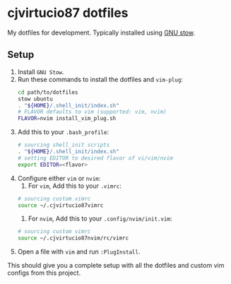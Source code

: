 # cjvirtucio87 dotfiles

My dotfiles for development. Typically installed using [GNU stow](https://www.gnu.org/software/stow/).

## Setup

1. Install `GNU Stow`.
1. Run these commands to install the dotfiles and `vim-plug`:
    ```bash
    cd path/to/dotfiles
    stow ubuntu
    . "${HOME}/.shell_init/index.sh"
    # FLAVOR defaults to vim (supported: vim, nvim)
    FLAVOR=nvim install_vim_plug.sh
    ```
1. Add this to your `.bash_profile`:
    ```bash
    # sourcing shell_init scripts
    . "${HOME}/.shell_init/index.sh"
    # setting EDITOR to desired flavor of vi/vim/nvim
    export EDITOR=<flavor>
    ```
1. Configure either `vim` or `nvim`:
    1. For `vim`, Add this to your `.vimrc`:
    ```bash
    # sourcing custom vimrc
    source ~/.cjvirtucio87vimrc
    ```
    1. For `nvim`, Add this to your `.config/nvim/init.vim`:
    ```bash
    # sourcing custom vimrc
    source ~/.cjvirtucio87nvim/rc/vimrc
    ```
1. Open a file with `vim` and run `:PlugInstall`.

This should give you a complete setup with all the dotfiles and custom vim configs from this project.


